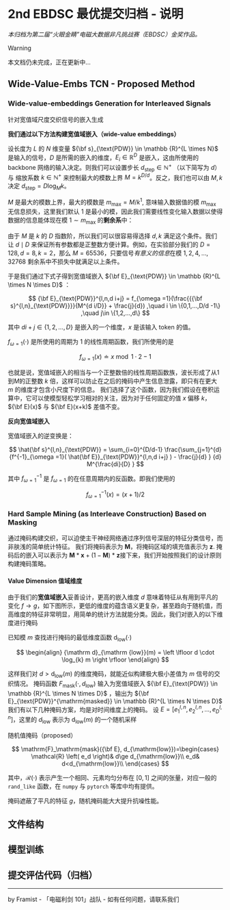 # 2nd EBDSC 最优提交归档 - 说明

*本归档为第二届“火眼金睛”电磁大数据非凡挑战赛（EBDSC）金奖作品。*

> [!WARNING]
> 本文档仍未完成，正在更新中...


## Wide-Value-Embs TCN - Proposed Method

### Wide-value-embeddings Generation for Interleaved Signals

针对宽值域尺度交织信号的嵌入生成


**我们通过以下方法构建宽值域嵌入（wide-value embeddings）**

设长度为 $L$ 的 $N$ 维变量 ${\bf s}_{\text{PDW}} \in \mathbb {R}^{L \times N}$ 是输入的信号，$D$ 是所需的嵌入的维度，$E_{i} \in \mathbb{R}^{D}$ 是嵌入，这由所使用的 backbone 网络的输入决定。则我们可以设置步长 $d_\mathrm{step} \in \mathbb{N}^+$ （以下简写为 $d$）与 缩放系数 $k \in \mathbb{N}^+$ 来控制最大的模数上界 $M = k^{D/d}$。反之，我们也可以由 $M,k$ 决定 $d_\mathrm{step} =  D \log_{M}{k}$。

$M$ 是最大的模数上界，最大的模数是 $m_{\mathrm{max}} = M / k^{1}$, 意味输入数据值的模 $m_{\mathrm{max}}$ 无信息损失，这里我们默认 $1$ 是最小的模，因此我们需要线性变化输入数据以使得数据的信息能体现在模 $1 \sim m_{\mathrm{max}}$ 的**剩余系**中：


由于 $M$ 是 $k$ 的 $D$ 指数阶，所以我们可以很容易得选择 $d,k$ 满足这个条件。我们让 $d\mid D$ 来保证所有参数都是正整数方便计算。例如，在实验部分我们的 $D=128, d=8, k=2$，那么 $M=65536$，只要信号*有意义的信息*在模 $1,2,4,...,32768$ 剩余系中不损失中就满足以上条件。



于是我们通过下式子得到宽值域嵌入 ${\bf E}_{\text{PDW}} \in \mathbb {R}^{L \times N \times D}$ ：


$$
{\bf E}_{\text{PDW}}^{l,n,d i+j} =
f_{\omega =1}(\frac{{{\bf s}^{l,n}_{\text{PDW}}}}{M^{d i/D}} + \frac{j}{d}) 
,\quad
i \in \{0,1,...,D/d -1\} ,\quad j\in \{1,2,...,d\}
$$

其中 $di+j\in \{1,2,...,D\}$ 是嵌入的一个维度，$x$ 是该输入 token 的值。


$f_{\omega =1}(\cdot)$ 是所使用的周期为 1 的线性周期函数，我们所使用的是

$$
f_{\omega =1}(x) \doteq x \bmod 1 \cdot 2-1
$$

也就是说，宽值域嵌入的相当与一个正整数倍的线性周期函数族，波长形成了从$1$到$M$的正整数 $k$ 倍，这样可以防止在之后的掩码中产生信息泄露，即只有在更大 $m$ 的维度才包含小尺度下的信息。
我们选择了这个函数，因为我们假设在卷积运算中，它可以使模型轻松学习相对的关注，因为对于任何固定的值 $x$ 偏移 $k$，${\bf E}(x)$ 与 ${\bf E}(x+k)$ 差值不变。

**反向宽值域嵌入**

宽值域嵌入的逆变换是：

$$
\hat{\bf s}^{l,n}_{\text{PDW}} =
\sum_{i=0}^{D/d-1} 
\frac{\sum_{j=1}^{d}
{f^{-1}_{\omega =1}(
\hat{\bf E}}_{\text{PDW}}^{l,n,d i+j} ) - \frac{j}{d} }
{d} 
M^{\frac{di}{D} }
$$

其中 $f^{-1}_{\omega =1}$ 是 $f_{\omega =1}$ 的在任意周期内的反函数。即我们使用的

$$
f^{-1}_{\omega =1}(x) = (x + 1)/ 2
$$



### Hard Sample Mining (as Interleave Construction) Based on Masking



通过掩码构建交织，可以迫使主干神经网络通过序列信号深层的特征分类信号，而非肤浅的简单统计特征。
我们将掩码表示为 $\textbf{M}$，将掩码区域的填充值表示为 $\textbf{z}$. 掩码后的嵌入可以表示为 $\textbf{M}*\textbf{x} + (1-\textbf{M}) * \textbf{z}$接下来，我们开始按照我们的设计原则构建掩码策略。

#### Value Dimension 值域维度

由于我们的**宽值域嵌入**妥善设计，更高的嵌入维度 $d$ 意味着特征从有用到平凡的变化 $f \to g$，如下图所示，更低的维度的蕴含语义更复杂，甚至趋向于随机值，而高维度的特征非常明显，用简单的统计方法就能分类。因此，我们对嵌入的以下维度进行掩码

已知模 $m$ 查找进行掩码的最低维度函数 ${\mathrm d}_{\mathrm {low}}(\cdot)$

$$
\begin{align} 
{\mathrm d}_{\mathrm {low}}(m) = \left \lfloor d \cdot \log_{k} m \right \rfloor
\end{align}
$$

这样我们对 $d > {\mathrm d}_{\mathrm {low}}(m)$ 的维度掩码，就能近似构建极大极小差值为 $m$ 信号的交织情况。
掩码函数 $F_\mathrm{mask}(\cdot, d_{\mathrm{low}})$ 输入为宽值域嵌入 ${\bf E}_{\text{PDW}} \in \mathbb {R}^{L \times N \times D}$ ，输出为 ${\bf E}_{\text{PDW}}^{\mathrm{masked}} \in \mathbb {R}^{L \times N \times D}$ 
我们有以下几种掩码方案，均是对时间维度上的掩码。
设 $E_{}=[ e_{1}^{l,n},e_{2}^{l,n},...,e_{D}^{l,n} ]$，这里的 $d_{\mathrm{low}}$ 表示为 ${\mathrm d}_{\mathrm {low}}(m)$ 的一个随机采样

随机值掩码（proposed）

$$
\mathrm{F}_\mathrm{mask}({\bf E}, d_{\mathrm{low}})=\begin{cases}
	\mathcal{R} \left( e_d \right)&		d\ge d_{\mathrm{low}}\\
	e_d&		d<d_{\mathrm{low}}\\
\end{cases}
$$

其中，$\mathcal{R}(\cdot)$ 表示产生一个相同、元素均匀分布在 $[0,1]$ 之间的张量，对应一般的 `rand_like` 函数，在 `numpy` 与 `pytorch` 等库中均有提供。

掩码遮蔽了平凡的特征 $g$，随机掩码能大大提升抗噪性能。


## 文件结构


## 模型训练


## 提交评估代码（归档）

---

by Framist - 「电磁利剑 101」战队 - 如有任何问题，请联系我们
